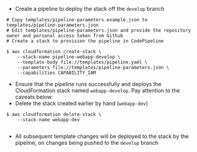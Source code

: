 - Create a pipeline to deploy the stack off the `develop` branch

```
# Copy templates/pipeline-parameters.example.json to templates/pipeline-parameters.json
# Edit templates/pipeline-parameters.json and provide the repository owner and personal access token from Github
# Create a stack to provision the pipeline in CodePipeline

$ aws cloudformation create-stack \
    --stack-name pipeline-webapp-develop \
    --template-body file://templates/pipeline.yaml \
    --parameters file://templates/pipeline-parameters.json \
    --capabilities CAPABILITY_IAM

```

- Ensure that the pipeline runs successfully and deploys the CloudFormation stack named `webapp-develop`. Pay attention to the caveats below:
- Delete the stack created earlier by hand (`webapp-dev`)

```
$ aws cloudformation delete-stack \
    --stack-name webapp-dev
    
```

- All subsequent template changes will be deployed to the stack by the pipeline, on changes being pushed to the `develop` branch  

